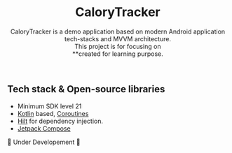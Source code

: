 <h1 align="center">CaloryTracker</h1>

<p align="center">  
CaloryTracker is a demo application based on modern Android application tech-stacks and MVVM architecture.<br>This project is for focusing on <br>
**created for learning purpose.
</p>
</br>

## Tech stack & Open-source libraries
- Minimum SDK level 21
- [Kotlin](https://kotlinlang.org/) based, [Coroutines](https://github.com/Kotlin/kotlinx.coroutines)
- [Hilt](https://dagger.dev/hilt/) for dependency injection.
- [Jetpack Compose](https://developer.android.com/jetpack/compose?authuser=2)

🚧 Under Developement 🚧
